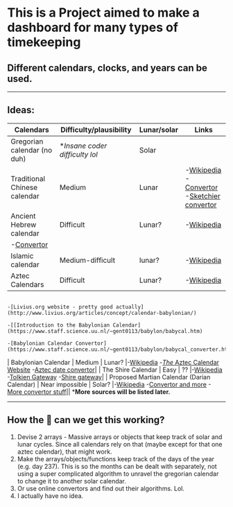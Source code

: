 # This is a Project aimed to make a dashboard for many types of timekeeping
## Different calendars, clocks, and years can be used.
---
## Ideas:
| Calendars                                   | Difficulty/plausibility        | Lunar/solar | Links |
|---------------------------------------------|--------------------------------|-------------|-------|
| Gregorian calendar (no duh)                 | **Insane coder difficulty lol* | Solar       |       |
| Traditional Chinese calendar                | Medium                         | Lunar       |-[Wikipedia](https://en.wikipedia.org/wiki/Chinese_calendar)<br>-[Convertor](http://www.prokerala.com/general/calendar/chinese-year-converter.php)<br>-[Sketchier convertor](http://www.mandarintools.com/calconv_old.html)|
| Ancient Hebrew calendar                     | Difficult                      | Lunar?      |-[Wikipedia](http://www.crivoice.org/calendar.html)<br>
                                                                                              -[Convertor](http://www.biblicalcalendarproof.com/calendar/generate)|
| Islamic calendar                            | Medium-difficult               | lunar?      |-[Wikipedia](https://en.wikipedia.org/wiki/Islamic_calendar)|
| Aztec Calendars                             | Difficult                      | Lunar?      |-[Wikipedia](https://en.wikipedia.org/wiki/Babylonian_calendar)
                                                                                              -[Livius.org website - pretty good actually](http://www.livius.org/articles/concept/calendar-babylonian/)
                                                                                              -[[Introduction to the Babylonian Calendar](https://www.staff.science.uu.nl/~gent0113/babylon/babycal.htm)
                                                                                              -[Babylonian Calendar Convertor](https://www.staff.science.uu.nl/~gent0113/babylon/babycal_converter.htm)|
| Babylonian Calendar                         | Medium                         | Lunar?      |-[Wikipedia](https://en.wikipedia.org/wiki/Aztec_calendar)
                                                                                              -[*The* Aztec Calendar Website](https://www.azteccalendar.com/azteccalendar.html)
                                                                                              -[Aztec date convertor](https://www.azteccalendar.com/?day=14&month=11&year=2016)|
| The Shire Calendar                          | Easy                           | ??          |-[Wikipedia](https://en.wikipedia.org/wiki/Middle-earth_calendar)
                                                                                              -[Tolkien Gateway](http://tolkiengateway.net/wiki/Shire_Calendar)
                                                                                              -[Shire gateway](http://shire-reckoning.com/calendar.html)|
| Proposed Martian Calendar (Darian Calendar) | Near impossible                | Solar?      |-[Wikipedia](https://en.wikipedia.org/wiki/Darian_calendar)
                                                                                              -[Convertor and more](http://ops-alaska.com/time/gangale_converter/calendar_clock.htm)
                                                                                              -[More convertor stuff](http://www-mars.lmd.jussieu.fr/mars/time/martian_time.html)||
***More sources will be listed later.**

---
## How the :poop: can we get this working?
1. Devise 2 arrays - Massive arrays or objects that keep track of solar and lunar cycles. Since all calendars rely on that (maybe except for that one aztec calendar), that might work.
2. Make the arrays/objects/functions keep track of the days of the year (e.g. day 237). This is so the months can be dealt with separately, not using a super complicated algorithm to unravel the gregorian calendar to change it to another solar calendar.
3. Or use online convertors and find out their algorithms. Lol.
4. I actually have no idea.